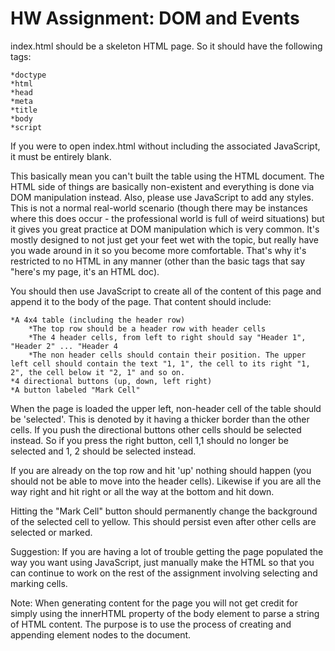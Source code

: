 # HW Assignment: DOM and Events
 
index.html should be a skeleton HTML page. So it should have the following tags:

	*doctype
	*html
	*head
	*meta
	*title
	*body
	*script
If you were to open index.html without including the associated JavaScript, it must be entirely blank.

This basically mean you can't built the table using the HTML document.  The HTML side of things are basically non-existent and everything is done via DOM manipulation instead.  Also, please use JavaScript to add any styles. This is not a normal real-world scenario (though there may be instances where this does occur - the professional world is full of weird situations) but it gives you great practice at DOM manipulation which is very common.  It's mostly designed to not just get your feet wet with the topic, but really have you wade around in it so you become more comfortable.  That's why it's restricted to no HTML in any manner (other than the basic tags that say "here's my page, it's an HTML doc).

You should then use JavaScript to create all of the content of this page and append it to the body of the page. That content should include:

	*A 4x4 table (including the header row)
		*The top row should be a header row with header cells
		*The 4 header cells, from left to right should say "Header 1", "Header 2" ... "Header 4
		*The non header cells should contain their position. The upper left cell should contain the text "1, 1", the cell to its right "1, 2", the cell below it "2, 1" and so on.
	*4 directional buttons (up, down, left right)
	*A button labeled "Mark Cell"
When the page is loaded the upper left, non-header cell of the table should be 'selected'. This is denoted by it having a thicker border than the other cells. If you push the directional buttons other cells should be selected instead. So if you press the right button, cell 1,1 should no longer be selected and 1, 2 should be selected instead.

If you are already on the top row and hit 'up' nothing should happen (you should not be able to move into the header cells). Likewise if you are all the way right and hit right or all the way at the bottom and hit down.

Hitting the "Mark Cell" button should permanently change the background of the selected cell to yellow. This should persist even after other cells are selected or marked.

Suggestion: If you are having a lot of trouble getting the page populated the way you want using JavaScript, just manually make the HTML so that you can continue to work on the rest of the assignment involving selecting and marking cells.

Note: When generating content for the page you will not get credit for simply using the innerHTML property of the body element to parse a string of HTML content. The purpose is to use the process of creating and appending element nodes to the document.

	

